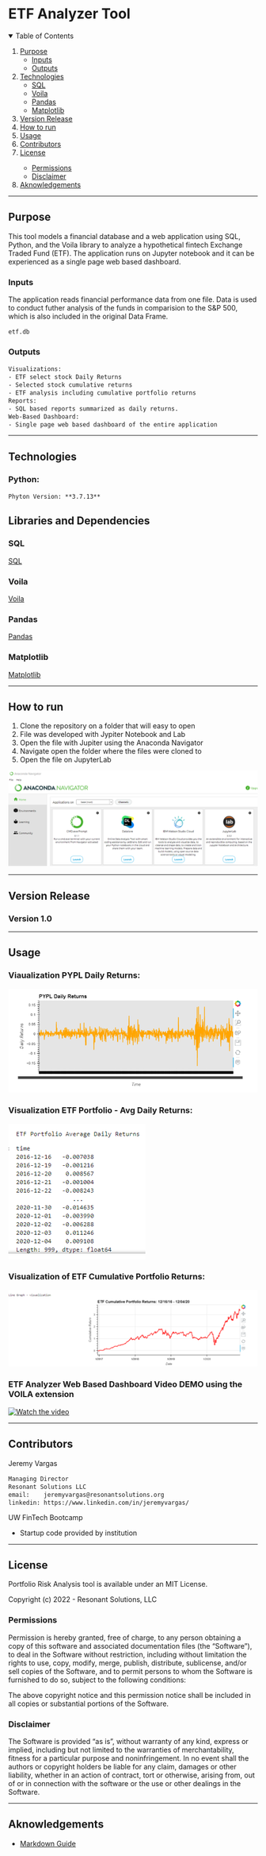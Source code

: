 # ETF Analyzer Tool

<!-- TABLE OF CONTENTS -->
<details open="open">
  <summary>Table of Contents</summary>
  <ol>
    <li>
      <a href="#purpose">Purpose</a>
      <ul>
        <li><a href="#inputs">Inputs</a></li>
        <li><a href="#outputs">Outputs</a></li>
      </ul>
    </li>
    <li>
      <a href="#technologies">Technologies</a>
      <ul>
        <li><a href="#sql">SQL</a></li>
        <li><a href="#voila">Voila</a></li>
        <li><a href="#pandas">Pandas</a></li>
        <li><a href="#matplotlib">Matplotlib</a></li>
      </ul>
    </li>
    <li><a href="#version-release">Version Release</a></li>
    <li><a href="#how-to-run">How to run</a></li>
    <li><a href="#usage">Usage</a></li>
    <li><a href="#contributors">Contributors</a></li>
    <li><a href="#license">License</a></li>
        <ul>
        <li><a href="#permissions">Permissions</a></li>
        <li><a href="#disclaimer">Disclaimer</a></li>
        </ul>
    </li>
    <li><a href="#aknowledgements">Aknowledgements</a></li>
</details>

---

<!--Purpose -->
## Purpose
This tool models a financial database and a web application using SQL, Python, and the Voila library to analyze a hypothetical fintech Exchange Traded Fund (ETF).
The application runs on Jupyter notebook and it can be experienced as a single page web based dashboard. 


### Inputs
The application reads financial performance data from one file. Data is used to conduct futher analysis of the funds in comparision to the S&P 500, which is also included in the original Data Frame.

    etf.db


  
### Outputs
    Visualizations:
    - ETF select stock Daily Returns
    - Selected stock cumulative returns 
    - ETF analysis including cumulative portfolio returns
    Reports: 
    - SQL based reports summarized as daily returns.
    Web-Based Dashboard:
    - Single page web based dashboard of the entire application
    
---
<!--Technologies -->
## Technologies
### Python:

    Phyton Version: **3.7.13**

## Libraries and Dependencies

### SQL
[SQL](https://realpython.com/python-requests/)

### Voila
[Voila](https://docs.python.org/3/library/os.html)

### Pandas
[Pandas](https://pandas.pydata.org/pandas-docs/stable/reference/api/pandas.DataFrame.html) 

### Matplotlib
[Matplotlib](https://matplotlib.org/stable/api/_as_gen/matplotlib.pyplot.plot.html)


---
<!--How to run -->
## How to run
1. Clone the repository on a folder that will easy to open
2. File was developed with Jypiter Notebook and Lab
3. Open the file with Jupiter using the Anaconda Navigator
4. Navigate open the folder where the files were cloned to
5. Open the file on JupyterLab


![jupyterlab](./images/anaconda_nav.png)



---
<!--Version Release -->
## Version Release

### Version 1.0


---
<!--Usage -->
## Usage

### Viaualization PYPL Daily Returns:

![pypl_daily](./images/pypl_daily.png)


### Visualization ETF Portfolio - Avg Daily Returns:

![etf_porfolio](./images/etf_portfolio.png)


### Visualization of ETF Cumulative Portfolio Returns:

![etf_cumu](./images/etf_cumu.png)



### ETF Analyzer Web Based Dashboard Video DEMO using the VOILA extension
[![Watch the video](https://i9.ytimg.com/vi/bX0N4Oxk5Uc/mqdefault.jpg?v=6322d473&sqp=CPyvi5kG&rs=AOn4CLCMqAR6Dr6grgWsUaro43k7tdwInA)](https://youtu.be/bX0N4Oxk5Uc)



---
<!--Contributors -->
## Contributors

Jeremy Vargas

    Managing Director
    Resonant Solutions LLC
    email:    jeremyvargas@resonantsolutions.org
    linkedin: https://www.linkedin.com/in/jeremyvargas/

UW FinTech Bootcamp
- Startup code provided by institution

---
<!--License -->
## License
Portfolio Risk Analysis tool is available under an MIT License.

Copyright (c) 2022 - Resonant Solutions, LLC

### Permissions
Permission is hereby granted, free of charge, to any person obtaining a copy of this software and associated documentation files (the “Software”), to deal in the Software without restriction, including without limitation the rights to use, copy, modify, merge, publish, distribute, sublicense, and/or sell copies of the Software, and to permit persons to whom the Software is furnished to do so, subject to the following conditions:

The above copyright notice and this permission notice shall be included in all copies or substantial portions of the Software.
### Disclaimer
The Software is provided “as is”, without warranty of any kind, express or implied, including but not limited to the warranties of merchantability, fitness for a particular purpose and noninfringement. In no event shall the authors or copyright holders be liable for any claim, damages or other liability, whether in an action of contract, tort or otherwise, arising from, out of or in connection with the software or the use or other dealings in the Software.

---
<!--Aknowledgements -->
## Aknowledgements
* [Markdown Guide](https://www.markdownguide.org/basic-syntax/#reference-style-links)


<!-- MARKDOWN LINKS & IMAGES -->
<!-- https://www.markdownguide.org/basic-syntax/#reference-style-links -->
